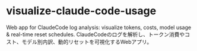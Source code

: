 # visualize-claude-code-usage
 Web app for ClaudeCode log analysis: visualize tokens, costs, model usage &amp; real-time reset schedules. ClaudeCodeのログを解析し、トークン消費やコスト、モデル別内訳、動的リセットを可視化するWebアプリ。
